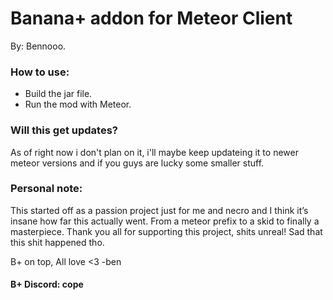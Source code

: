 # Banana+ addon for Meteor Client

By: Bennooo.

### How to use:  
- Build the jar file.
- Run the mod with Meteor.

### Will this get updates?
As of right now i don't plan on it, i'll maybe keep updateing it to newer meteor versions and if you guys are lucky some smaller stuff.

### Personal note: 
This started off as a passion project just for me and necro and I think it’s insane how far this actually went. From a meteor prefix to a skid to finally a masterpiece. Thank you all for supporting this project, shits unreal! Sad that this shit happened tho.

B+ on top, All love <3  -ben

#### B+ Discord: cope


